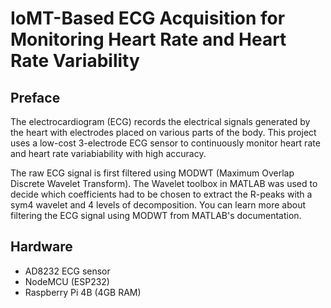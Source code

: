 # IoMT-Based ECG Acquisition for Monitoring Heart Rate and Heart Rate Variability

## Preface

The electrocardiogram (ECG) records the electrical signals generated by the heart with electrodes placed on various parts of the body. This project uses a low-cost 3-electrode ECG sensor to continuously monitor heart rate and heart rate variabiability with high accuracy. 

The raw ECG signal is first filtered using MODWT (Maximum Overlap Discrete Wavelet Transform). The Wavelet toolbox in MATLAB was used to decide which coefficients had to be chosen to extract the R-peaks with a sym4 wavelet and 4 levels of decomposition. You can learn more about filtering the ECG signal using MODWT from MATLAB's documentation.

## Hardware
* AD8232 ECG sensor
* NodeMCU (ESP232)
* Raspberry Pi 4B (4GB RAM)
